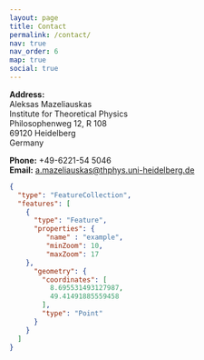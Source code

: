 ```yaml
---
layout: page
title: Contact
permalink: /contact/
nav: true
nav_order: 6
map: true
social: true
---
```


**Address:**  
Aleksas Mazeliauskas  
Institute for Theoretical Physics  
Philosophenweg 12, R 108  
69120 Heidelberg  
Germany  

**Phone:** +49-6221-54 5046  
**Email:** <a.mazeliauskas@thphys.uni-heidelberg.de>

```geojson
{
  "type": "FeatureCollection",
  "features": [
    {
      "type": "Feature",
      "properties": {
         "name" : "example",
         "minZoom": 10,
         "maxZoom": 17
    },
      "geometry": {
        "coordinates": [
          8.695531493127987,
          49.41491885559458
        ],
        "type": "Point"
      }
    }
  ]
}
```